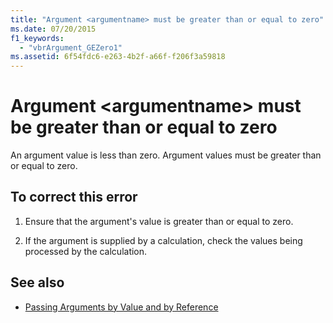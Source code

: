 ```yaml
---
title: "Argument <argumentname> must be greater than or equal to zero"
ms.date: 07/20/2015
f1_keywords: 
  - "vbrArgument_GEZero1"
ms.assetid: 6f54fdc6-e263-4b2f-a66f-f206f3a59818
---
```

# Argument \<argumentname> must be greater than or equal to zero
An argument value is less than zero. Argument values must be greater than or equal to zero.  
  
## To correct this error  
  
1. Ensure that the argument's value is greater than or equal to zero.  
  
2. If the argument is supplied by a calculation, check the values being processed by the calculation.  
  
## See also

- [Passing Arguments by Value and by Reference](../../visual-basic/programming-guide/language-features/procedures/passing-arguments-by-value-and-by-reference.md)
